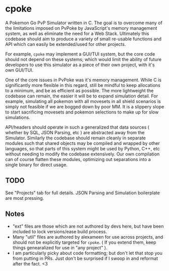 # cpoke
A Pokemon Go PvP Simulator written in C. The goal is to overcome many of the limitations imposed on PvPoke by JavaScript's memory management system, as well as eliminate the need for a Web Stack. Ultimately this codebase should aim to produce a variety of small re-usable functions and API which can easily be extended/used for other projects.

For example, `cpoke` may implement a GUI/TUI system, but the core code should not depend on these systems; which would limit the ability of future developers to use this simulator as a piece of their own project, with it's own GUI/TUI.


One of the core issues in PvPoke was it's memory management. While C is significantly more flexible in this regard, still be mindful to keep allocations to a minimum, and be as efficient as possible. The more lightweight the codebase can remain, the easier it will be to expand simulation detail. For example, simulating all pokemon with all movesets in all shield scenarios is simply not feasible if we are bogged down by poor MM. It is a slippery slope to start sacrificing movesets and pokemon selections to make up for slow simulations.


API/headers should operate in such a generalized that data sources ( whether by SQL, JSON Parsing, etc ) are abstracted away from the Simulator. Similarly the codebase should remain cleanly in separate modules such that shared objects may be compiled and wrapped by other languages, so that parts of this system might be used by Python, C++, etc without needing to modify the codebase extensively. Our own compilation can of course flatten these modules, optimizing out separations into a single binary for direct usage.


## TODO
See "Projects" tab for full details. JSON Parsing and Simulation boilerplate are most pressing.


## Notes
- "ext" files are those which are not authored by devs here, but have been included to lock versions/ease build process.
- Many "util" files are authored by alexameen for use across projects, and should not be explicitly targeted for `cpoke`. ( If you extend them, keep things genearalized for use in "any project" ).
- I am particularly picky about code formatting; but don't let that stop you from putting in PRs. Just don't be surprised if I swoop in and reformat after the fact. <3
